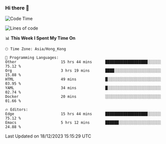 ### Hi there 👋

<!--
**nicehiro/nicehiro** is a ✨ _special_ ✨ repository because its `README.md` (this file) appears on your GitHub profile.

Here are some ideas to get you started:

- 🔭 I’m currently working on ...
- 🌱 I’m currently learning ...
- 👯 I’m looking to collaborate on ...
- 🤔 I’m looking for help with ...
- 💬 Ask me about ...
- 📫 How to reach me: ...
- 😄 Pronouns: ...
- ⚡ Fun fact: ...
-->

<!--START_SECTION:waka-->
![Code Time](http://img.shields.io/badge/Code%20Time-162%20hrs%2032%20mins-blue)

![Lines of code](https://img.shields.io/badge/From%20Hello%20World%20I%27ve%20Written-2.6%20million%20lines%20of%20code-blue)

📊 **This Week I Spent My Time On** 

```text
🕑︎ Time Zone: Asia/Hong_Kong

💬 Programming Languages: 
Other                    15 hrs 44 mins      ███████████████████░░░░░░   75.12 % 
Org                      3 hrs 19 mins       ████░░░░░░░░░░░░░░░░░░░░░   15.88 % 
HTML                     49 mins             █░░░░░░░░░░░░░░░░░░░░░░░░   03.95 % 
YAML                     34 mins             █░░░░░░░░░░░░░░░░░░░░░░░░   02.74 % 
Docker                   20 mins             ░░░░░░░░░░░░░░░░░░░░░░░░░   01.66 % 

🔥 Editors: 
Edge                     15 hrs 44 mins      ███████████████████░░░░░░   75.12 % 
Emacs                    5 hrs 12 mins       ██████░░░░░░░░░░░░░░░░░░░   24.88 % 
```


 Last Updated on 18/12/2023 15:15:29 UTC
<!--END_SECTION:waka-->
